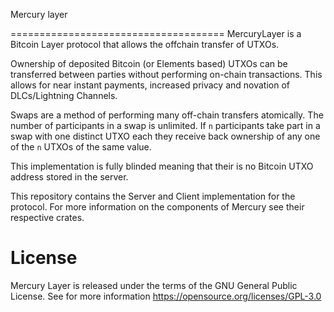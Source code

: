Mercury layer

=====================================
MercuryLayer is a Bitcoin Layer protocol that allows the offchain transfer of UTXOs.

Ownership of deposited Bitcoin (or Elements based) UTXOs can be transferred between parties without performing on-chain transactions. This allows for near instant payments, increased privacy and novation of DLCs/Lightning Channels.

Swaps are a method of performing many off-chain transfers atomically. The number of participants in a swap is unlimited. If `n` participants take part in a swap with one distinct UTXO each they receive back ownership of any one of the `n` UTXOs of the same value. 

This implementation is fully blinded meaning that their is no Bitcoin UTXO address stored in the server.

This repository contains the Server and Client implementation for the protocol. For more information on the components of Mercury see their respective crates.


# License

Mercury Layer is released under the terms of the GNU General Public License. See for more information https://opensource.org/licenses/GPL-3.0
